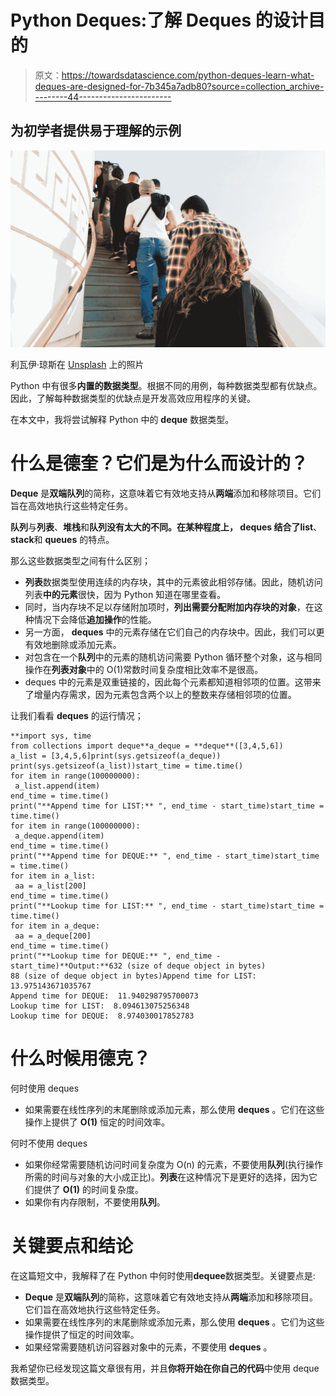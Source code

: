 # Python Deques:了解 Deques 的设计目的

> 原文：<https://towardsdatascience.com/python-deques-learn-what-deques-are-designed-for-7b345a7adb80?source=collection_archive---------44----------------------->

## 为初学者提供易于理解的示例

![](img/3097384293dae3328a07fbdc48b0070b.png)

利瓦伊·琼斯在 [Unsplash](https://unsplash.com?utm_source=medium&utm_medium=referral) 上的照片

Python 中有很多**内置的数据类型**。根据不同的用例，每种数据类型都有优缺点。因此，了解每种数据类型的优缺点是开发高效应用程序的关键。

在本文中，我将尝试解释 Python 中的 **deque** 数据类型。

# 什么是德奎？它们是为什么而设计的？

**Deque** 是**双端队列**的简称，这意味着它有效地支持从**两端**添加和移除项目。它们旨在高效地执行这些特定任务。

**队列**与**列表**、**堆栈**和**队列没有太大的不同。**在某种程度上， **deques** 结合了**list**、**stack**和 **queues** 的特点。

那么这些数据类型之间有什么区别；

*   **列表**数据类型使用连续的内存块，其中的元素彼此相邻存储。因此，随机访问列表**中的元素**很快，因为 Python 知道在哪里查看。
*   同时，当内存块不足以存储附加项时，**列出需要分配附加内存块的对象**，在这种情况下会降低**追加操作**的性能。
*   另一方面， **deques** 中的元素存储在它们自己的内存块中。因此，我们可以更有效地删除或添加元素。
*   对包含在一个**队列**中的元素的随机访问需要 Python 循环整个对象，这与相同操作在**列表对象**中的 O(1)常数时间复杂度相比效率不是很高。
*   deques 中的元素是双重链接的，因此每个元素都知道相邻项的位置。这带来了增量内存需求，因为元素包含两个以上的整数来存储相邻项的位置。

让我们看看 **deques** 的运行情况；

```
**import sys, time
from collections import deque**a_deque = **deque**([3,4,5,6])
a_list = [3,4,5,6]print(sys.getsizeof(a_deque))
print(sys.getsizeof(a_list))start_time = time.time()
for item in range(100000000):
 a_list.append(item)
end_time = time.time()
print("**Append time for LIST:** ", end_time - start_time)start_time = time.time()
for item in range(100000000):
 a_deque.append(item)
end_time = time.time()
print("**Append time for DEQUE:** ", end_time - start_time)start_time = time.time()
for item in a_list:
 aa = a_list[200]
end_time = time.time()
print("**Lookup time for LIST:** ", end_time - start_time)start_time = time.time()
for item in a_deque:
 aa = a_deque[200]
end_time = time.time()
print("**Lookup time for DEQUE:** ", end_time - start_time)**Output:**632 (size of deque object in bytes)
88 (size of deque object in bytes)Append time for LIST:  13.975143671035767 
Append time for DEQUE:  11.940298795700073 
Lookup time for LIST:  8.094613075256348 
Lookup time for DEQUE:  8.974030017852783
```

# **什么时候用德克？**

何时使用 deques

*   如果需要在线性序列的末尾删除或添加元素，那么使用 **deques** 。它们在这些操作上提供了 **O(1)** 恒定的时间效率。

何时不使用 deques

*   如果你经常需要随机访问时间复杂度为 O(n) 的元素，不要使用**队列**(执行操作所需的时间与对象的大小成正比)。**列表**在这种情况下是更好的选择，因为它们提供了 **O(1)** 的时间复杂度。
*   如果你有内存限制，不要使用**队列**。

# **关键要点和结论**

在这篇短文中，我解释了在 Python 中何时使用**dequee**数据类型。关键要点是:

*   **Deque** 是**双端队列**的简称，这意味着它有效地支持从**两端**添加和移除项目。它们旨在高效地执行这些特定任务。
*   如果需要在线性序列的末尾删除或添加元素，那么使用 **deques** 。它们为这些操作提供了恒定的时间效率。
*   如果经常需要随机访问容器对象中的元素，不要使用 **deques** 。

我希望你已经发现这篇文章很有用，并且**你将开始在你自己的代码**中使用 deque 数据类型。